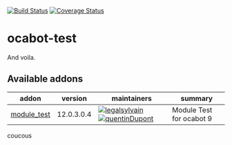 [![Build Status](https://travis-ci.org/grap/ocabot-test.svg?branch=12.0)](https://travis-ci.org/grap/ocabot-test?branch=12.0)
[![Coverage Status](https://coveralls.io/repos/github/grap/ocabot-test/badge.svg?branch=12.0)](https://coveralls.io/github/grap/ocabot-test?branch=12.0)

# ocabot-test

And voila.

[//]: # "addons"

## Available addons

| addon                       | version    | maintainers                                                                                                                                                                                            | summary                  |
| --------------------------- | ---------- | ------------------------------------------------------------------------------------------------------------------------------------------------------------------------------------------------------ | ------------------------ |
| [module_test](module_test/) | 12.0.3.0.4 | [![legalsylvain](https://github.com/legalsylvain.png?size=30px)](https://github.com/legalsylvain) [![quentinDupont](https://github.com/quentinDupont.png?size=30px)](https://github.com/quentinDupont) | Module Test for ocabot 9 |

[//]: # "end addons"


coucous